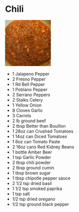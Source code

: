 # Chili

<img src="/images/chili1.jpg" style="max-width:150px;padding-top:1.0;" />

- 1 Jalapeno Pepper
- 2 Fresno Pepper
- 1 Rd Bell Pepper
- 1 Poblano Pepper
- 2 Serrano Peppers
- 2 Stalks Celery
- 1 Yellow Onion
- 8 Cloves Garlic
- 3 Carrots
- 2 lb ground beef
- 2 tbsp Better than Bouillon
- 1 28oz can Crushed Tomatoes
- 1 14oz can Diced Tomatoes
- 1 6oz can Tomato Paste
- 2 16oz cans Red Kidney Beans
- 1 bottle Amber Beer 
- 1 tsp Garlic Powder
- 2 tbsp chili powder
- 2 tbsp ground cumin
- 1 tbsp brown sugar
- 1 tbsp chipotle pepper sauce
- 2 1/2 tsp dried basil
- 1 1/2 tsp smoked paprika
- 1 tsp salt
- 1/2 tsp dried oregano
- 1/2 tsp ground black pepper
